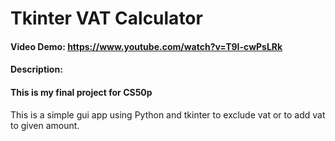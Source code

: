 
# Tkinter VAT Calculator
#### Video Demo:  <https://www.youtube.com/watch?v=T9I-cwPsLRk>
#### Description:
#### This is my final project for CS50p
This is a simple gui app using Python and tkinter to exclude vat or to add vat to given amount.

